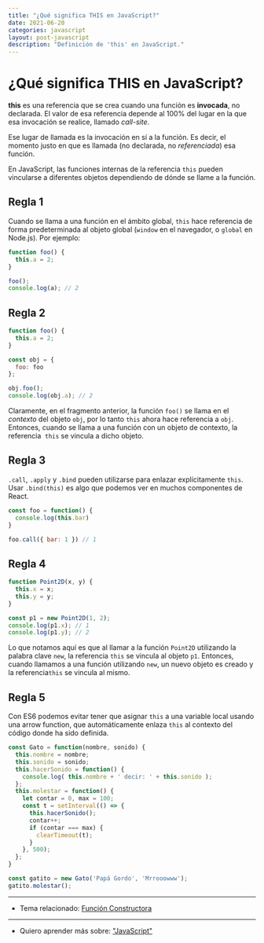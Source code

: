 ```yaml
---
title: "¿Qué significa THIS en JavaScript?"
date: 2021-06-20
categories: javascript
layout: post-javascript
description: "Definición de 'this' en JavaScript."
---
```


# ¿Qué significa THIS en JavaScript?

**this** es una referencia que se crea cuando una función es **invocada**, no declarada. El valor de esa referencia depende al 100% del lugar en la que esa invocación se realice, llamado _call-site_.

Ese lugar de llamada es la invocación en sí a la función. Es decir, el momento justo en que es llamada (no declarada, no _referenciada_) esa función.

En JavaScript, las funciones internas de la referencia `this` pueden vincularse a diferentes objetos dependiendo de dónde se llame a la función.

## Regla 1
Cuando se llama a una función en el ámbito global, `this` hace referencia de forma predeterminada al objeto global (`window` en el navegador, o `global` en Node.js). Por ejemplo:

```javascript
function foo() {
  this.a = 2;
}

foo();
console.log(a); // 2
```

## Regla 2
```javascript
function foo() {
  this.a = 2;
}

const obj = {
  foo: foo
};

obj.foo();
console.log(obj.a); // 2
```

Claramente, en el fragmento anterior, la función `foo()` se llama en el _contexto_ del objeto `obj`, por lo tanto `this` ahora hace referencia a `obj`. Entonces, cuando se llama a una función con un objeto de contexto, la referencia  `this` se vincula a dicho objeto.

## Regla 3
`.call`, `.apply` y `.bind` pueden utilizarse para enlazar explícitamente `this`. Usar `.bind(this)` es algo que podemos ver en muchos componentes de React.

```javascript
const foo = function() {
  console.log(this.bar)
}

foo.call({ bar: 1 }) // 1
```

## Regla 4
```javascript
function Point2D(x, y) {
  this.x = x;
  this.y = y;
}

const p1 = new Point2D(1, 2);
console.log(p1.x); // 1
console.log(p1.y); // 2
```

Lo que notamos aquí es que al llamar a la función `Point2D` utilizando la palabra clave `new`, la referencia `this` se vincula al objeto `p1`. Entonces, cuando llamamos a una función utilizando `new`, un nuevo objeto es creado y la referencia`this` se vincula al mismo.

## Regla 5
Con ES6 podemos evitar tener que asignar `this` a una variable local usando una arrow function, que automáticamente enlaza `this` al contexto del código donde ha sido definida.

```javascript
const Gato = function(nombre, sonido) {
  this.nombre = nombre;
  this.sonido = sonido;
  this.hacerSonido = function() {
    console.log( this.nombre + ' decir: ' + this.sonido );
  };
  this.molestar = function() {
    let contar = 0, max = 100;
    const t = setInterval(() => {
      this.hacerSonido();
      contar++;
      if (contar === max) {
        clearTimeout(t);
      }
    }, 500);
  };
}

const gatito = new Gato('Papá Gordo', 'Mrrooowww');
gatito.molestar();
```

***

- Tema relacionado: [Función Constructora](funcion-constructora)

***

- Quiero aprender más sobre: ["JavaScript"](../00/javascript)
